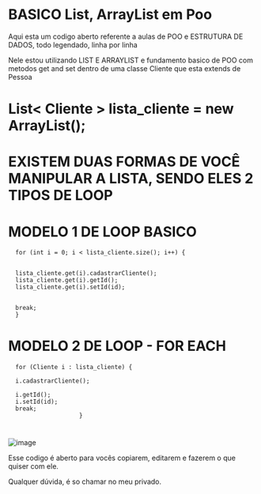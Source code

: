 # BASICO List, ArrayList em Poo

Aqui esta um codigo aberto referente a aulas de POO e ESTRUTURA DE DADOS, todo legendado, linha por linha

Nele estou utilizando LIST E ARRAYLIST e fundamento basico de POO com metodos get and set dentro de uma classe Cliente que esta extends de Pessoa

# List< Cliente > lista_cliente = new ArrayList();


# EXISTEM DUAS FORMAS DE VOCÊ MANIPULAR A LISTA, SENDO ELES 2 TIPOS DE LOOP

# MODELO 1 DE LOOP BASICO


      for (int i = 0; i < lista_cliente.size(); i++) {
                        
     
      lista_cliente.get(i).cadastrarCliente();
      lista_cliente.get(i).getId();
      lista_cliente.get(i).setId(id);
      
      
      break;
      } 
                                               
# MODELO 2 DE LOOP - FOR EACH
                                               
                                               
      for (Cliente i : lista_cliente) {
      
      i.cadastrarCliente();
      
      i.getId();
      i.setId(id);
      break;
                        }                                         
                                               
                                               




#

![image](https://user-images.githubusercontent.com/119326011/231076416-da8afb84-9ca2-4f70-9e27-c608a0c06b7f.png)

Esse codigo é aberto para vocês copiarem, editarem e fazerem o que quiser com ele.

Qualquer dúvida, é so chamar no meu privado.




